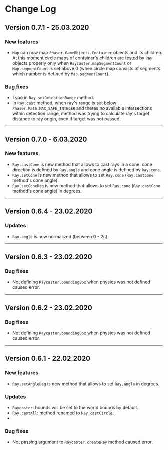 # Change Log

## Version 0.7.1 - 25.03.2020

### New features

* `Map` can now map `Phaser.GameObjects.Container` objects and its children. At this moment circle maps of container's children are tested by `Ray` objects properly only when `Raycaster.mapSegmentCount` or `Map.segmentCount` is set above 0 (when circle map consists of segments which number is defined by `Map.segmentCount`).

### Bug fixes

* Typo in `Ray.setDetectionRange` method.
* In `Ray.cast` method, when ray's range is set below `Phaser.Math.MAX_SAFE_INTEGER` and theres no available intersections within detection range, method was trying to calculate ray's target distance to ray origin, even if target was not passed.

---

## Version 0.7.0 - 6.03.2020

### New features

* `Ray.castCone` is new method that allows to cast rays in a cone. cone direction is defined by `Ray.angle` and cone angle is defined by `Ray.cone`.
* `Ray.setCone` is new method that allows to set `Ray.cone` (`Ray.castCone` method's cone angle).
* `Ray.setConeDeg` is new method that allows to set `Ray.cone` (`Ray.castCone` method's cone angle) in degrees.

---

## Version 0.6.4 - 23.02.2020

### Updates

* `Ray.angle` is now normalized (between 0 - 2π).

---

## Version 0.6.3 - 23.02.2020

### Bug fixes

* Not defining `Raycaster.boundingBox` when physics was not defined caused error.

---

## Version 0.6.2 - 23.02.2020

### Bug fixes

* Not defining `Raycaster.boundingBox` when physics was not defined caused error.

---

## Version 0.6.1 - 22.02.2020

### New features

* `Ray.setAngleDeg` is new method that allows to set `Ray.angle` in degrees.


### Updates

* `Raycaster`: bounds will be set to the world bounds by default.
* `Ray.castAll`: method renamed to `Ray.castCircle`.
* 

### Bug fixes

* Not passing argument to `Raycaster.createRay` method caused error.
